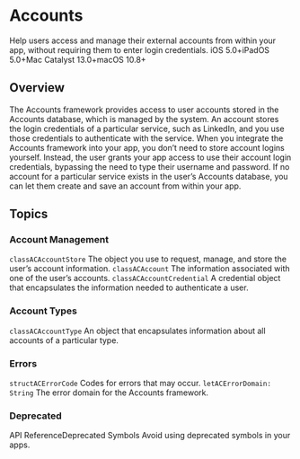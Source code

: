 # Accounts
Help users access and manage their external accounts from within your app, without requiring them to enter login credentials.
iOS 5.0+iPadOS 5.0+Mac Catalyst 13.0+macOS 10.8+
## Overview
The Accounts framework provides access to user accounts stored in the Accounts database, which is managed by the system. An account stores the login credentials of a particular service, such as LinkedIn, and you use those credentials to authenticate with the service. When you integrate the Accounts framework into your app, you don’t need to store account logins yourself. Instead, the user grants your app access to use their account login credentials, bypassing the need to type their username and password. If no account for a particular service exists in the user’s Accounts database, you can let them create and save an account from within your app.
## Topics
### Account Management
`classACAccountStore`
The object you use to request, manage, and store the user’s account information.
`classACAccount`
The information associated with one of the user’s accounts.
`classACAccountCredential`
A credential object that encapsulates the information needed to authenticate a user.
### Account Types
`classACAccountType`
An object that encapsulates information about all accounts of a particular type.
### Errors
`structACErrorCode`
Codes for errors that may occur.
`letACErrorDomain: String`
The error domain for the Accounts framework.
### Deprecated
API ReferenceDeprecated Symbols
Avoid using deprecated symbols in your apps.
